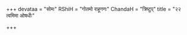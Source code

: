 +++
devataa = "सोमः"
RShiH = "गोतमो राहूगणः"
ChandaH = "त्रिष्टुप्"
title = "२२ त्वमिमा ओषधीः"

+++

